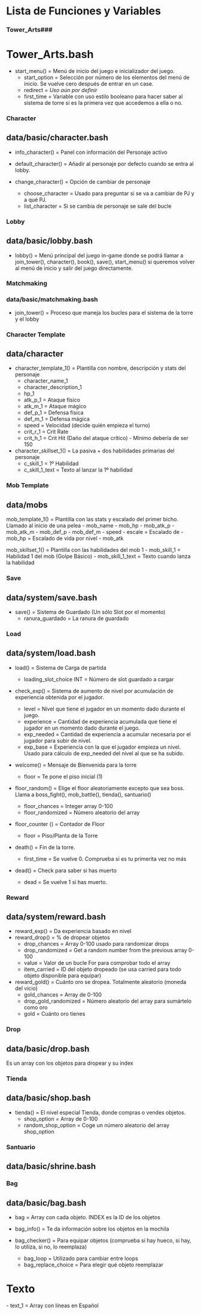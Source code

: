 
<h1> Lista de Funciones y Variables </h1>

### Tower_Arts###
# Tower_Arts.bash
- start_menu() = Menú de inicio del juego e inicializador del juego.
    - start_option = Selección por número de los elementos del menú de inicio. Se vuelve cero después de entrar en un case.
    - redirect = *Uso aún por definir*
    - first_time = Variable con uso estilo booleano para hacer saber al sistema de torre si es la primera vez que accedemos a ella o no.


### Character ###
## data/basic/character.bash
- info_character() = Panel con información del Personaje activo

- default_character() = Añadir al personaje por defecto cuando se entra al lobby.

- change_character() = Opción de cambiar de personaje
    - choose_character = Usado para preguntar si se va a cambiar de PJ y a qué PJ.
    - list_character = Si se cambia de personaje se sale del bucle


### Lobby ###
## data/basic/lobby.bash
- lobby() = Menú principal del juego in-game donde se podrá llamar a join_tower(), character(), book(), save(), start_menu() si queremos volver al menú de inicio y salir del juego directamente.


### Matchmaking ###
### data/basic/matchmaking.bash
- join_tower() = Proceso que maneja los bucles para el sistema de la torre y el lobby


### Character Template ###
## data/character
- character_template_1() = Plantilla con nombre, descripción y stats del personaje
    - character_name_1
    - character_description_1
    - hp_1
    - atk_p_1 = Ataque físico
    - atk_m_1 = Ataque mágico
    - def_p_1 = Defensa física
    - def_m_1 = Defensa mágica
    - speed = Velocidad (decide quién empieza el turno)
    - crit_r_1 = Crit Rate
    - crit_h_1 = Crit Hit (Daño del ataque crítico) - Mínimo debería de ser 150
- character_skillset_1() = La pasiva + dos habilidades primarias del personaje
    - c_skill_1 = 1º Habilidad
    - c_skill_1_text = Texto al lanzar la 1º habilidad



### Mob Template ###
## data/mobs
mob_template_1() = Plantilla con las stats y escalado del primer bicho. Llamado al inicio de una pelea
    - mob_name
    - mob_hp
    - mob_atk_p
    - mob_atk_m
    - mob_def_p
    - mob_def_m
    - speed
    - escale = Escalado de
    - mob_hp = Escalado de vida por nivel
    - mob_atk

mob_skillset_1() = Plantilla con las habilidades del mob 1
    - mob_skill_1 = Habilidad 1 del mob (Golpe Básico)
    - mob_skill_1_text = Texto cuando lanza la habilidad


### Save ###
## data/system/save.bash
- save() = Sistema de Guardado (Un sólo Slot por el momento)
    - ranura_guardado = La ranura de guardado


### Load ###
## data/system/load.bash
- load() = Sistema de Carga de partida
    - loading_slot_choice INT = Número de slot guardado a cargar


- check_exp() = Sistema de aumento de nivel por acumulación de experiencia obtenida por el jugador.
    - level = Nivel que tiene el jugador en un momento dado durante el juego.
    - experience = Cantidad de experiencia acumulada que tiene el jugador en un momento dado durante el juego.
    - exp_needed = Cantidad de experiencia a acumular necesaria por el jugador para subir de nivel.
    - exp_base = Experiencia con la que el jugador empieza un nivel. Usado para cálculo de exp_needed del nivel al que se ha subido.



- welcome() = Mensaje de Bienvenida para la torre
    - floor = Te pone el piso inicial (1)

- floor_random() = Elige el floor aleatoriamente excepto que sea boss. Llama a boss_fight(), mob_battle(), tienda(), santuario()
    - floor_chances = Integer array 0-100
    - floor_randomized = Número aleatorio del array

- floor_counter () = Contador de Floor
    - floor = Piso/Planta de la Torre

- death() = Fin de la torre.
    - first_time = Se vuelve 0. Comprueba si es tu primerita vez no más

- dead() = Check para saber si has muerto
    - dead = Se vuelve 1 si has muerto.


### Reward ###
## data/system/reward.bash
- reward_exp() = Da experiencia basado en nivel
- reward_drop() = % de dropear objetos
    - drop_chances = Array 0-100 usado para randomizar drops
    - drop_randomized = Get a random number from the previous array 0-100
    - value = Valor de un bucle For para comprobar todo el array
    - item_carried = ID del objeto dropeado (se usa carried para todo objeto disponible para equipar)
- reward_gold() = Cuánto oro se dropea. Totalmente aleatorio (moneda del vicio)
    - gold_chances = Array de 0-100
    - drop_gold_randomized = Número aleatorio del array para sumártelo como oro
    - gold = Cuánto oro tienes


### Drop ###
## data/basic/drop.bash
Es un array con los objetos para dropear y su index


### Tienda ###
## data/basic/shop.bash
- tienda() = El nivel especial Tienda, donde compras o vendes objetos.
    - shop_option = Array de 0-100
    - random_shop_option = Coge un número aleatorio del array shop_option
    

### Santuario ###
## data/basic/shrine.bash


### Bag ###
## data/basic/bag.bash
- bag = Array con cada objeto. INDEX es la ID de los objetos

- bag_info() = Te da información sobre los objetos en la mochila

- bag_checker() = Para equipar objetos (comprueba si hay hueco, si hay, lo utiliza, si no, lo reemplaza)
    - bag_loop = Utilizado para cambiar entre loops
    - bag_replace_choice = Para elegir qué objeto reemplazar

<h1> Texto </h1>
- text_1 = Array con líneas en Español
